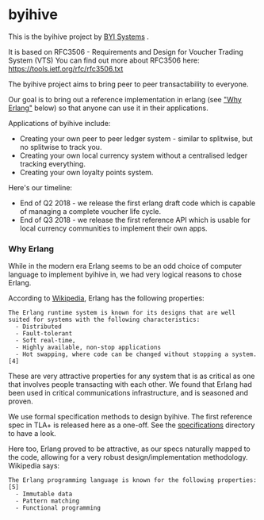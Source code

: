 # byihive
This is the byihive project by [BYI Systems](https://byisystems.com) . 

It is based on RFC3506 - Requirements and Design for Voucher Trading System (VTS)
You can find out more about RFC3506 here: https://tools.ietf.org/rfc/rfc3506.txt

The byihive project aims to bring peer to peer transactability to everyone.

Our goal is to bring out a reference implementation in erlang (see ["Why Erlang"](#Why-Erlang) below) so that anyone can use it in their applications.

Applications of byihive include:
 - Creating your own peer to peer ledger system - similar to splitwise, but no splitwise to track you.
 - Creating your own local currency system without a centralised ledger tracking everything.
 - Creating your own loyalty points system.
 
Here's our timeline:
 - End of Q2 2018 - we release the first erlang draft code which is capable of managing a complete voucher life cycle.
 - End of Q3 2018 - we release the first reference API which is usable for local currency communities to implement their own apps.
 
### Why Erlang

While in the modern era Erlang seems to be an odd choice of computer language to implement byihive in, we had very logical reasons to chose Erlang.

According to [Wikipedia](https://en.wikipedia.org/wiki/Erlang_(programming_language)), Erlang has the following properties:
```
The Erlang runtime system is known for its designs that are well suited for systems with the following characteristics:
  - Distributed
  - Fault-tolerant
  - Soft real-time,
  - Highly available, non-stop applications
  - Hot swapping, where code can be changed without stopping a system.[4]
```

These are very attractive properties for any system that is as critical as one that involves people transacting with each other. We found that Erlang had been used in critical communications infrastructure, and is seasoned and proven. 

We use formal specification methods to design byihive. The first reference spec in TLA+ is released here as a one-off.
See the [specifications](/specifications/) directory to have a look.

Here too, Erlang proved to be attractive, as our specs naturally mapped to the code, allowing for a very robust design/implementation methodology. Wikipedia says:
```
The Erlang programming language is known for the following properties:[5]
  - Immutable data
  - Pattern matching
  - Functional programming
```
